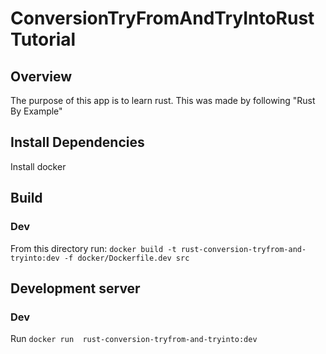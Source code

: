# ConversionTryFromAndTryIntoRustTutorial

## Overview
The purpose of this app is to learn rust. This was made by following "Rust By Example"

## Install Dependencies
Install docker

## Build
### Dev
From this directory run: `docker build -t rust-conversion-tryfrom-and-tryinto:dev -f docker/Dockerfile.dev src`

## Development server
### Dev
Run `docker run  rust-conversion-tryfrom-and-tryinto:dev`